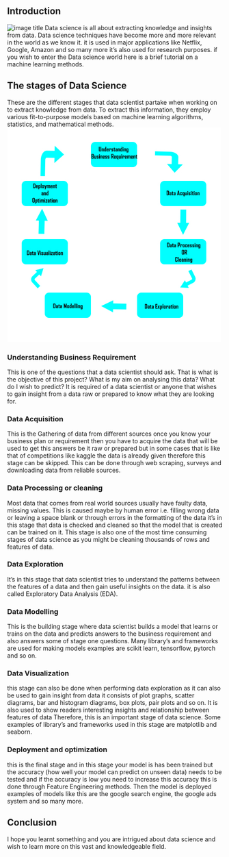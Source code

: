 ## Introduction
![image title](./banner-(2).jpg)
Data science is all about extracting knowledge and insights from data. 
Data science techniques have become more and more relevant in the world as we know it.
it is used in major applications like Netflix, Google, Amazon and so many more it’s also used for research purposes. 
if you wish to enter the Data science world here is a brief tutorial on a machine learning methods.
## The stages of Data Science
These are the different stages that data scientist partake when working on  to extract knowledge from data. To extract this information,
they employ various fit-to-purpose models based on machine learning algorithms, statistics, and mathematical methods.
![image title](./data-stages1.jpg)
### Understanding Business Requirement
This is one of the questions that a data scientist should ask. That is what is the objective of this project? What is my aim on analysing this data? What do I wish to predict? It is required of a data scientist or anyone that wishes to gain insight from a data raw or prepared to know what they are looking for.
### Data Acquisition
This is the Gathering of data from different sources once you know your business plan or requirement then you have to acquire the data that will be used to get this answers be it raw or prepared but in some cases that is like that of competitions like kaggle the data is already given therefore this stage can be skipped.
This can be done through web scraping, surveys and downloading data from reliable sources.
### Data Processing or cleaning
Most data that comes from real world sources usually have faulty data, missing values. This is caused maybe by human error i.e. filling wrong data or leaving a space blank or through errors in the formatting of the data it’s in this stage that data is checked and cleaned so that the model that is created can be trained on it. This stage is also one of the most time consuming stages of data science as you might be cleaning thousands of rows and features of data.
### Data Exploration
It’s in this stage that data scientist tries to understand the patterns between the features of a data and then gain useful insights on the data. 
it is also called Exploratory Data Analysis (EDA).
### Data Modelling
This is the building stage where data scientist builds a model that learns or trains on the data and predicts answers to the business requirement and also answers some of stage one questions. Many library’s and frameworks are used for making models examples are scikit learn, tensorflow, pytorch and so on. 
### Data Visualization
this stage can also be done when performing data exploration as it can also be used to gain insight from data it consists of plot graphs, scatter diagrams, bar and histogram diagrams, box plots, pair plots and so on.
It is also used to show readers interesting insights and relationship between features of data 
Therefore, this is an important stage of data science. Some examples of library’s and frameworks used in this stage are matplotlib and seaborn.
### Deployment and optimization
 this is the final stage and in this stage your model is has been trained but the accuracy (how well your model can predict on unseen data) needs to be tested and if the accuracy is low you need to increase this accuracy this is done through Feature Engineering methods. Then the model is deployed examples of models like this are the google search engine, the google ads system and so many more.
 ## Conclusion
 I hope you learnt something and you are intrigued about data science and wish to learn more on this vast and knowledgeable field.
